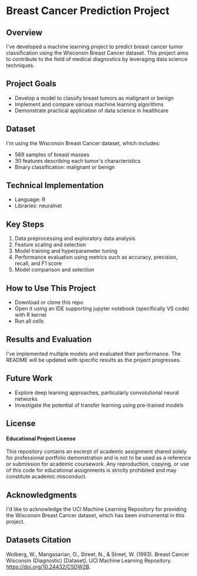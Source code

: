 # Breast Cancer Prediction Project

## Overview

I've developed a machine learning project to predict breast cancer tumor classification using the Wisconsin Breast Cancer dataset. This project aims to contribute to the field of medical diagnostics by leveraging data science techniques.

## Project Goals

- Develop a model to classify breast tumors as malignant or benign
- Implement and compare various machine learning algorithms
- Demonstrate practical application of data science in healthcare

## Dataset

I'm using the Wisconsin Breast Cancer dataset, which includes:
- 569 samples of breast masses
- 30 features describing each tumor's characteristics
- Binary classification: malignant or benign

## Technical Implementation

- Language: R
- Libraries: neuralnet

## Key Steps

1. Data preprocessing and exploratory data analysis
2. Feature scaling and selection
3. Model training and hyperparameter tuning
4. Performance evaluation using metrics such as accuracy, precision, recall, and F1 score
5. Model comparison and selection

## How to Use This Project

- Download or clone this repo
- Open it using an IDE supporting jupyter notebook (specifically VS code) with R kernel
- Run all cells

## Results and Evaluation

I've implemented multiple models and evaluated their performance. The README will be updated with specific results as the project progresses.

## Future Work

- Explore deep learning approaches, particularly convolutional neural networks
- Investigate the potential of transfer learning using pre-trained models

## License

#### Educational Project License

This repository contains an excerpt of academic assignment shared solely for professional portfolio demonstration and is not to be used as a reference or submission for academic coursework. Any reproduction, copying, or use of this code for educational assignments is strictly prohibited and may constitute academic misconduct.

## Acknowledgments

I'd like to acknowledge the UCI Machine Learning Repository for providing the Wisconsin Breast Cancer dataset, which has been instrumental in this project.

## Datasets Citation

Wolberg, W., Mangasarian, O., Street, N., & Street, W. (1993). Breast Cancer Wisconsin (Diagnostic) [Dataset]. UCI Machine Learning Repository. https://doi.org/10.24432/C5DW2B.
